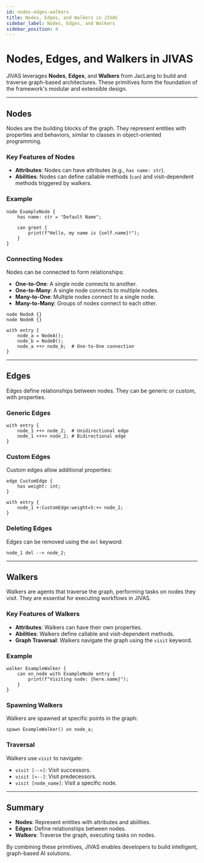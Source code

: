 ```yaml
---
id: nodes-edges-walkers
title: Nodes, Edges, and Walkers in JIVAS
sidebar_label: Nodes, Edges, and Walkers
sidebar_position: 4
---
```


# Nodes, Edges, and Walkers in JIVAS

JIVAS leverages **Nodes**, **Edges**, and **Walkers** from JacLang to build and traverse graph-based architectures. These primitives form the foundation of the framework's modular and extensible design.

---

## Nodes

Nodes are the building blocks of the graph. They represent entities with properties and behaviors, similar to classes in object-oriented programming.

### Key Features of Nodes
- **Attributes**: Nodes can have attributes (e.g., `has name: str`).
- **Abilities**: Nodes can define callable methods (`can`) and visit-dependent methods triggered by walkers.

### Example
```jac
node ExampleNode {
    has name: str = "Default Name";

    can greet {
        print(f"Hello, my name is {self.name}!");
    }
}
```

### Connecting Nodes
Nodes can be connected to form relationships:
- **One-to-One**: A single node connects to another.
- **One-to-Many**: A single node connects to multiple nodes.
- **Many-to-One**: Multiple nodes connect to a single node.
- **Many-to-Many**: Groups of nodes connect to each other.

```jac
node NodeA {}
node NodeB {}

with entry {
    node_a = NodeA();
    node_b = NodeB();
    node_a ++> node_b;  # One-to-One connection
}
```

---

## Edges

Edges define relationships between nodes. They can be generic or custom, with properties.

### Generic Edges
```jac
with entry {
    node_1 ++> node_2;  # Unidirectional edge
    node_1 <++> node_2; # Bidirectional edge
}
```

### Custom Edges
Custom edges allow additional properties:
```jac
edge CustomEdge {
    has weight: int;
}

with entry {
    node_1 +:CustomEdge:weight=5:+> node_2;
}
```

### Deleting Edges
Edges can be removed using the `del` keyword:
```jac
node_1 del --> node_2;
```

---

## Walkers

Walkers are agents that traverse the graph, performing tasks on nodes they visit. They are essential for executing workflows in JIVAS.

### Key Features of Walkers
- **Attributes**: Walkers can have their own properties.
- **Abilities**: Walkers define callable and visit-dependent methods.
- **Graph Traversal**: Walkers navigate the graph using the `visit` keyword.

### Example
```jac
walker ExampleWalker {
    can on_node with ExampleNode entry {
        print(f"Visiting node: {here.name}");
    }
}
```

### Spawning Walkers
Walkers are spawned at specific points in the graph:
```jac
spawn ExampleWalker() on node_a;
```

### Traversal
Walkers use `visit` to navigate:
- `visit [-->]`: Visit successors.
- `visit [<--]`: Visit predecessors.
- `visit [node_name]`: Visit a specific node.

---

## Summary

- **Nodes**: Represent entities with attributes and abilities.
- **Edges**: Define relationships between nodes.
- **Walkers**: Traverse the graph, executing tasks on nodes.

By combining these primitives, JIVAS enables developers to build intelligent, graph-based AI solutions.